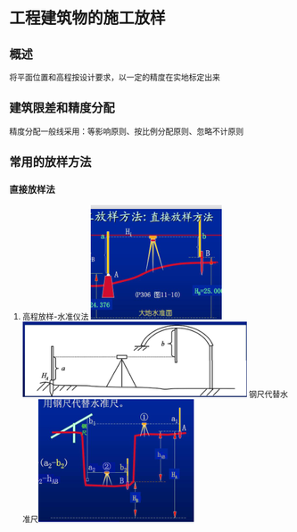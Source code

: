 # 工程建筑物的施工放样

## 概述

将平面位置和高程按设计要求，以一定的精度在实地标定出来

## 建筑限差和精度分配

精度分配一般线采用：等影响原则、按比例分配原则、忽略不计原则

## 常用的放样方法

### 直接放样法

1. 高程放样-水准仪法
![水准仪法](images/2022-05-25-17-24-30.png)
![倒尺法](images/2022-05-25-17-26-02.png)
钢尺代替水准尺![钢尺代替水准尺](images/2022-05-25-18-43-54.png)
